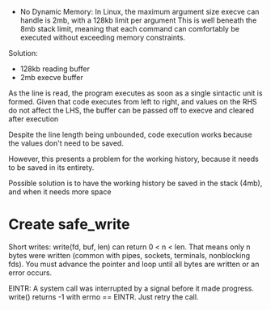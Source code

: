- No Dynamic Memory:
In Linux, the maximum argument size execve can handle is 2mb, with a 128kb limit per argument
This is well beneath the 8mb stack limit, meaning that each command can comfortably be executed without exceeding memory constraints.

Solution:
- 128kb reading buffer
- 2mb execve buffer

As the line is read, the program executes as soon as a single sintactic unit is formed.
Given that code executes from left to right, and values on the RHS do not affect the LHS, the buffer can be passed off to execve and cleared after execution

Despite the line length being unbounded, code execution works because the values don't need to be saved.

However, this presents a problem for the working history, because it needs to be saved in its entirety.

Possible solution is to have the working history be saved in the stack (4mb), and when it needs more space 


# Create safe_write
Short writes: write(fd, buf, len) can return 0 < n < len. That means only n bytes were written (common with pipes, sockets, terminals, nonblocking fds). You must advance the pointer and loop until all bytes are written or an error occurs.

EINTR: A system call was interrupted by a signal before it made progress. write() returns -1 with errno == EINTR. Just retry the call.